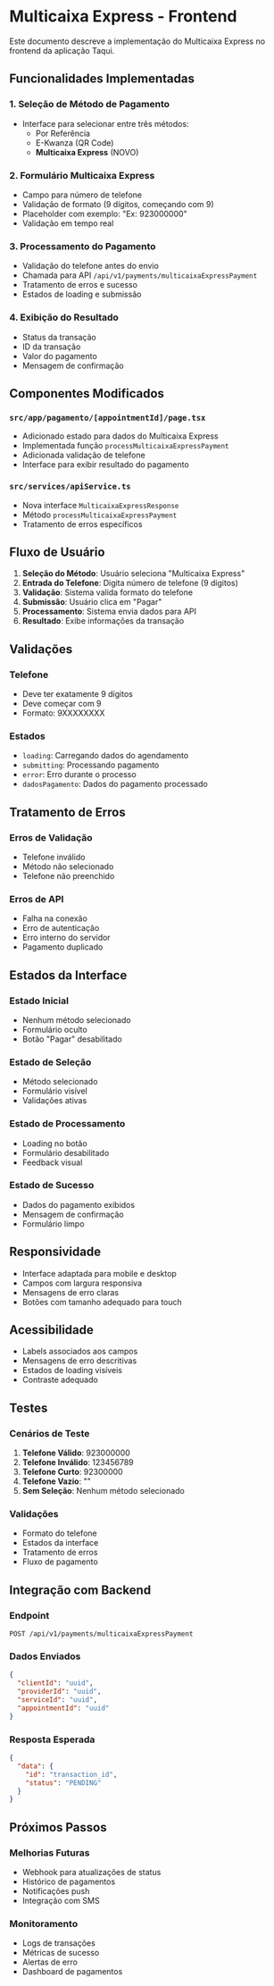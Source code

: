 # Multicaixa Express - Frontend

Este documento descreve a implementação do Multicaixa Express no frontend da aplicação Taqui.

## Funcionalidades Implementadas

### 1. Seleção de Método de Pagamento
- Interface para selecionar entre três métodos:
  - Por Referência
  - E-Kwanza (QR Code)
  - **Multicaixa Express** (NOVO)

### 2. Formulário Multicaixa Express
- Campo para número de telefone
- Validação de formato (9 dígitos, começando com 9)
- Placeholder com exemplo: "Ex: 923000000"
- Validação em tempo real

### 3. Processamento do Pagamento
- Validação do telefone antes do envio
- Chamada para API `/api/v1/payments/multicaixaExpressPayment`
- Tratamento de erros e sucesso
- Estados de loading e submissão

### 4. Exibição do Resultado
- Status da transação
- ID da transação
- Valor do pagamento
- Mensagem de confirmação

## Componentes Modificados

### `src/app/pagamento/[appointmentId]/page.tsx`
- Adicionado estado para dados do Multicaixa Express
- Implementada função `processMulticaixaExpressPayment`
- Adicionada validação de telefone
- Interface para exibir resultado do pagamento

### `src/services/apiService.ts`
- Nova interface `MulticaixaExpressResponse`
- Método `processMulticaixaExpressPayment`
- Tratamento de erros específicos

## Fluxo de Usuário

1. **Seleção do Método**: Usuário seleciona "Multicaixa Express"
2. **Entrada do Telefone**: Digita número de telefone (9 dígitos)
3. **Validação**: Sistema valida formato do telefone
4. **Submissão**: Usuário clica em "Pagar"
5. **Processamento**: Sistema envia dados para API
6. **Resultado**: Exibe informações da transação

## Validações

### Telefone
- Deve ter exatamente 9 dígitos
- Deve começar com 9
- Formato: 9XXXXXXXX

### Estados
- `loading`: Carregando dados do agendamento
- `submitting`: Processando pagamento
- `error`: Erro durante o processo
- `dadosPagamento`: Dados do pagamento processado

## Tratamento de Erros

### Erros de Validação
- Telefone inválido
- Método não selecionado
- Telefone não preenchido

### Erros de API
- Falha na conexão
- Erro de autenticação
- Erro interno do servidor
- Pagamento duplicado

## Estados da Interface

### Estado Inicial
- Nenhum método selecionado
- Formulário oculto
- Botão "Pagar" desabilitado

### Estado de Seleção
- Método selecionado
- Formulário visível
- Validações ativas

### Estado de Processamento
- Loading no botão
- Formulário desabilitado
- Feedback visual

### Estado de Sucesso
- Dados do pagamento exibidos
- Mensagem de confirmação
- Formulário limpo

## Responsividade

- Interface adaptada para mobile e desktop
- Campos com largura responsiva
- Mensagens de erro claras
- Botões com tamanho adequado para touch

## Acessibilidade

- Labels associados aos campos
- Mensagens de erro descritivas
- Estados de loading visíveis
- Contraste adequado

## Testes

### Cenários de Teste
1. **Telefone Válido**: 923000000
2. **Telefone Inválido**: 123456789
3. **Telefone Curto**: 92300000
4. **Telefone Vazio**: ""
5. **Sem Seleção**: Nenhum método selecionado

### Validações
- Formato do telefone
- Estados da interface
- Tratamento de erros
- Fluxo de pagamento

## Integração com Backend

### Endpoint
```
POST /api/v1/payments/multicaixaExpressPayment
```

### Dados Enviados
```json
{
  "clientId": "uuid",
  "providerId": "uuid",
  "serviceId": "uuid",
  "appointmentId": "uuid"
}
```

### Resposta Esperada
```json
{
  "data": {
    "id": "transaction_id",
    "status": "PENDING"
  }
}
```

## Próximos Passos

### Melhorias Futuras
- Webhook para atualizações de status
- Histórico de pagamentos
- Notificações push
- Integração com SMS

### Monitoramento
- Logs de transações
- Métricas de sucesso
- Alertas de erro
- Dashboard de pagamentos
